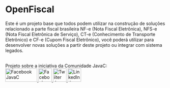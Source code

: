 OpenFiscal
==========

Este é um projeto base que todos podem utilizar na construção de soluções relacionado a parte fiscal brasileira NF-e (Nota Fiscal Eletrônica), NFS-e (Nota Fiscal Eletrônica de Serviço), CT-e (Conhecimento de Transporte Eletrônico) e CF-e (Cupom Fiscal Eletrônico), você poderá utilizar para desenvolver novas soluções a partir deste projeto ou integrar com sistema legados.

<br>Projeto sobre a iniciativa da Comunidade JavaC:<br>
<a href="http://www.javac.com.br/jc/">
<img src="http://m.c.lnkd.licdn.com/media/p/2/000/0b2/160/0461bc6.png" alt="Facebook JavaC" height="42" width="100">
</a>  <a href="https://www.facebook.com/JAVAC.com.br">
<img src="http://www.javac.com.br/jc/images/icon_facebook.png" alt="Facebook JavaC" height="42" width="42">
</a>  <a href="https://twitter.com/javac_forum">
<img src="http://www.javac.com.br/jc/images/icon_twitter.png" alt="Twiiter JavaC" height="42" width="42">
</a>  <a href="http://www.linkedin.com/groups/JavaC-Java-Community-3840393">
<img src="http://www.javac.com.br/jc/images/icon_linkedin.png" alt="LinkedIn JavaC" height="42" width="42">
</a>


